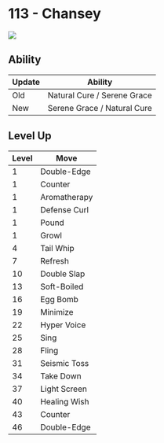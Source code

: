 # 113 - Chansey
![][113]

## Ability

Update | Ability
---    | ---
Old    | Natural Cure / Serene Grace
New    | Serene Grace / Natural Cure

## Level Up

Level | Move
---   | ---
  1   | Double-Edge
  1   | Counter
  1   | Aromatherapy
  1   | Defense Curl
  1   | Pound
  1   | Growl
  4   | Tail Whip
  7   | Refresh
 10   | Double Slap
 13   | Soft-Boiled
 16   | Egg Bomb
 19   | Minimize
 22   | Hyper Voice
 25   | Sing
 28   | Fling
 31   | Seismic Toss
 34   | Take Down
 37   | Light Screen
 40   | Healing Wish
 43   | Counter
 46   | Double-Edge



[113]: /img/pokemon/113.png
